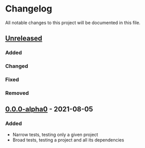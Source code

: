 # Changelog

All notable changes to this project will be documented in this file.



## [Unreleased]

### Added

### Changed

### Fixed

### Removed



## [0.0.0-alpha0] - 2021-08-05

### Added

- Narrow tests, testing only a given project
- Broad tests, testing a project and all its dependencies



[Unreleased]: https://github.com/helins/maestro.clj/compare/kaocha/0.0.0-alpha0...HEAD
[0.0.0-alpha0]: https://github.com/helins/maestro.clj/tree/kaocha/0.0.0-alpha0
